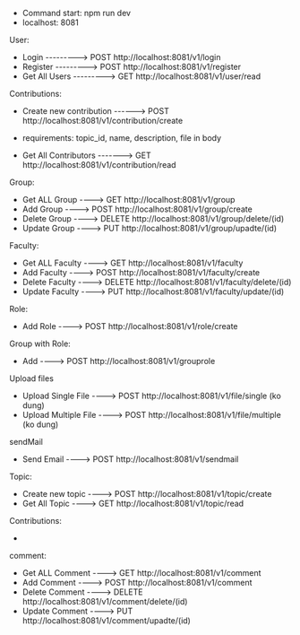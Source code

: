 - Command start: npm run dev
- localhost: 8081

User:

- Login ---------> POST http://localhost:8081/v1/login
- Register ---------> POST http://localhost:8081/v1/register
- Get All Users ---------> GET http://localhost:8081/v1/user/read

Contributions:

- Create new contribution ------> POST http://localhost:8081/v1/contribution/create

* requirements: topic_id, name, description, file in body

- Get All Contributors -------> GET http://localhost:8081/v1/contribution/read

Group:

- Get ALL Group ----> GET http://localhost:8081/v1/group
- Add Group ----> POST http://localhost:8081/v1/group/create
- Delete Group ----> DELETE http://localhost:8081/v1/group/delete/(id)
- Update Group ----> PUT http://localhost:8081/v1/group/upadte/(id)

Faculty:

- Get ALL Faculty ----> GET http://localhost:8081/v1/faculty
- Add Faculty ----> POST http://localhost:8081/v1/faculty/create
- Delete Faculty ----> DELETE http://localhost:8081/v1/faculty/delete/(id)
- Update Faculty ----> PUT http://localhost:8081/v1/faculty/update/(id)

Role:

- Add Role ----> POST http://localhost:8081/v1/role/create

Group with Role:

- Add ----> POST http://localhost:8081/v1/grouprole

Upload files

- Upload Single File ----> POST http://localhost:8081/v1/file/single (ko dung)
- Upload Multiple File ----> POST http://localhost:8081/v1/file/multiple (ko dung)

sendMail

- Send Email ----> POST http://localhost:8081/v1/sendmail

Topic:

- Create new topic ----> POST http://localhost:8081/v1/topic/create
- Get All Topic ----> GET http://localhost:8081/v1/topic/read

Contributions:

-
comment:
- Get ALL Comment ----> GET http://localhost:8081/v1/comment
- Add Comment ----> POST http://localhost:8081/v1/comment
- Delete Comment ----> DELETE http://localhost:8081/v1/comment/delete/(id)
- Update Comment ----> PUT http://localhost:8081/v1/comment/upadte/(id)
